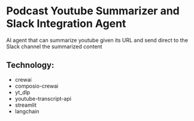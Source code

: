 # Podcast Youtube Summarizer and Slack Integration Agent

AI agent that can summarize youtube given its URL and send direct to the Slack channel the summarized content

## Technology:

- crewai
- composio-crewai
- yt_dlp
- youtube-transcript-api
- streamlit
- langchain